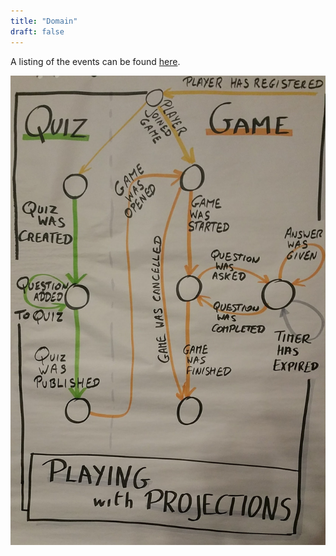```yaml
---
title: "Domain"
draft: false
---
```


A listing of the events can be found [here](/pdf/event_types.pdf).

![Domain Events State Chart](/images/domain_events_flow.jpg)
